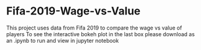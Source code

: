 # Fifa-2019-Wage-vs-Value
This project uses data from Fifa 2019 to compare the wage vs value of players
To see the interactive bokeh plot in the last box please download as an .ipynb to run and view in jupyter notebook
